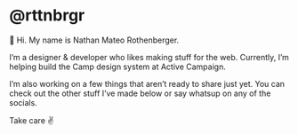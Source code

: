 # @rttnbrgr

👋 Hi. My name is Nathan Mateo Rothenberger.

I’m a designer & developer who likes making stuff for the web. Currently, I’m helping build the Camp design system at Active Campaign.

I’m also working on a few things that aren’t ready to share just yet. You can check out the other stuff I’ve made below or say whatsup on any of the socials.

Take care ✌️
